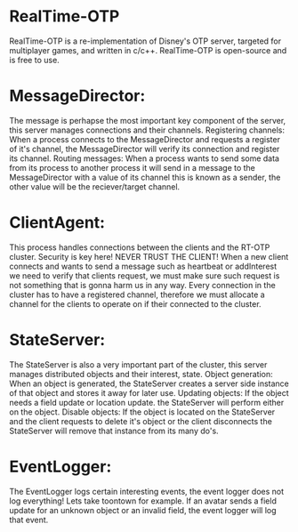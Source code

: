 # RealTime-OTP
RealTime-OTP is a re-implementation of Disney's OTP server, targeted for multiplayer games, and written in c/c++.
RealTime-OTP is open-source and is free to use.

# MessageDirector:
The message is perhapse the most important key component of the server, this server manages connections and their channels. Registering channels: When a process connects to the MessageDirector and requests a register of it's channel, the MessageDirector will verify its connection and register its channel. Routing messages: When a process wants to send some data from its process to another process it will send in a message to the MessageDirector with a value of its channel this is known as a sender, the other value will be the reciever/target channel.

# ClientAgent:
This process handles connections between the clients and the RT-OTP cluster. Security is key here! NEVER TRUST THE CLIENT! When a new client connects and wants to send a message such as heartbeat or addInterest we need to verify that clients request, we must make sure such request is not something that is gonna harm us in any way. Every connection in the cluster has to have a registered channel, therefore we must allocate a channel for the clients to operate on if their connected to the cluster.

# StateServer:
The StateServer is also a very important part of the cluster, this server manages distributed objects and their interest, state. Object generation: When an object is generated, the StateServer creates a server side instance of that object and stores it away for later use. Updating objects: If the object needs a field update or location update. the StateServer will perform either on the object. Disable objects: If the object is located on the StateServer and the client requests to delete it's object or the client disconnects the StateServer will remove that instance from its many do's.

# EventLogger:
The EventLogger logs certain interesting events, the event logger does not log everything! Lets take toontown for example. If an avatar sends a field update for an unknown object or an invalid field, the event logger will log that event.
